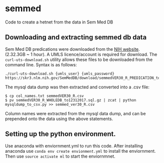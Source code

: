 # semmed

Code to create a hetnet from the data in Sem Med DB

## Downloading and extracting semmed db data

Sem Med DB predications were downloaded from the [NIH website](https://skr3.nlm.nih.gov/SemMedDB/index.html). (2.32.3GB ~ 1 hour). A UMLS licence/account is required for download.  The `curl-uts-download.sh` utility allows these files to be downloaded from the command line.  Syntax is as follows:

    ./curl-uts-download.sh {umls_user} {umls_password} https://skr3.nlm.nih.gov/SemMedDB/download/semmedVER30_R_PREDICATION_to12312016.sql.gz

The mysql data dump was then extracted and converted into a .csv file:

    $ cp col_names.txt semmedVER30_R.csv
    $ pv semmedVER30_R_WHOLEDB_to12312017.sql.gz | zcat | python mysqldump_to_csv.py >> semmed_ver30_R.csv

Column names were extracted from the mysql data dump, and can be prepended onto the data using the above statements.


## Setting up the python environment.

Use anaconda with enviornment.yml to run this code.  After installing anaconda
use `conda env create envionment.yml` to install the enviornment. Then use
`source activate ml` to start the enviornmnet.


